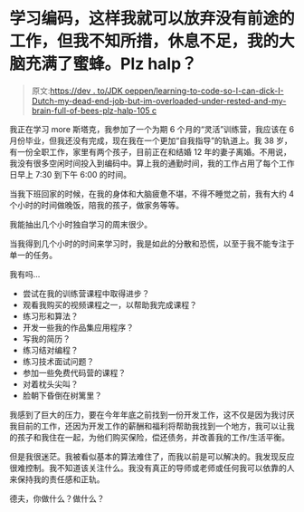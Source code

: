 # 学习编码，这样我就可以放弃没有前途的工作，但我不知所措，休息不足，我的大脑充满了蜜蜂。Plz halp？

> 原文:[https://dev . to/JDK oeppen/learning-to-code-so-I-can-dick-I-Dutch-my-dead-end-job-but-im-overloaded-under-rested-and-my-brain-full-of-bees-plz-halp-105 c](https://dev.to/jdkoeppen/learning-to-code-so-i-can-ditch-my-dead-end-job-but-im-overwhelmed-under-rested-and-my-brain-is-full-of-bees-plz-halp-105c)

我正在学习 more 斯塔克，我参加了一个为期 6 个月的“灵活”训练营，我应该在 6 月份毕业，但我还没有完成，现在我在一个更加“自我指导”的轨道上。我 38 岁，有一份全职工作，家里有两个孩子，目前正在和结婚 12 年的妻子离婚。不用说，我没有很多空闲时间投入到编码中。算上我的通勤时间，我的工作占用了每个工作日早上 7:30 到下午 6:00 的时间。

当我下班回家的时候，在我的身体和大脑疲惫不堪，不得不睡觉之前，我有大约 4 个小时的时间做晚饭，陪我的孩子，做家务等等。

我能抽出几个小时独自学习的周末很少。

当我得到几个小时的时间来学习时，我是如此的分散和恐慌，以至于我不能专注于单一的任务。

我有吗...

*   尝试在我的训练营课程中取得进步？
*   观看我购买的视频课程之一，以帮助我完成课程？
*   练习形和算法？
*   开发一些我的作品集应用程序？
*   写我的简历？
*   练习结对编程？
*   练习技术面试问题？
*   参加一些免费代码营的课程？
*   对着枕头尖叫？
*   脸朝下昏倒在树篱里？

我感到了巨大的压力，要在今年年底之前找到一份开发工作，这不仅是因为我讨厌我目前的工作，还因为开发工作的薪酬和福利将帮助我找到一个地方，我可以让我的孩子和我住在一起，为他们购买保险，偿还债务，并改善我的工作/生活平衡。

但是我很迷茫。我被看似基本的算法难住了，而我以前是可以解决的。我发现反应很难控制。我不知道该关注什么。我没有真正的导师或老师或任何我可以依靠的人来保持我的责任感和正轨。

德夫，你做什么？做什么？